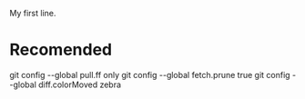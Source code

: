 My first line.


# Recomended
git config --global pull.ff only
git config --global fetch.prune true
git config --global diff.colorMoved zebra